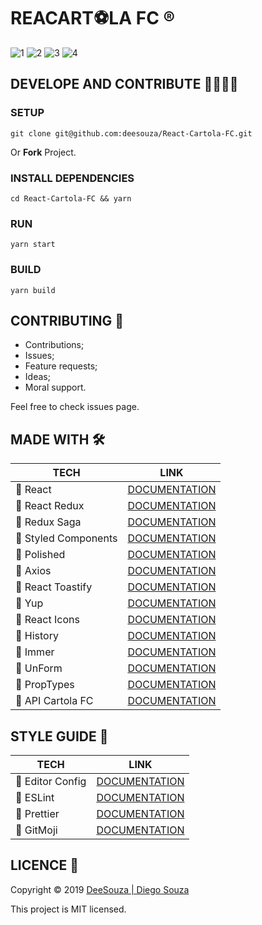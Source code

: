 # REACART⚽LA FC ®️

![1](https://img.shields.io/badge/16.9.0-React-blue?style=flat-square&logo=react)
![2](https://img.shields.io/badge/Licence-MIT-yellow?style=flat-square)
![3](https://img.shields.io/badge/1.38.0-Visual%20Studio%20Code-orange?style=flat-square&logo=visual-studio-code)
![4](https://img.shields.io/badge/1.17.3-Yarn-informational?style=flat-square&logo=yarn)

## DEVELOPE AND CONTRIBUTE 👩‍💻👨‍💻

### SETUP

	git clone git@github.com:deesouza/React-Cartola-FC.git

Or **Fork** Project.

### INSTALL DEPENDENCIES

	cd React-Cartola-FC && yarn

### RUN

	yarn start

### BUILD

	yarn build

## CONTRIBUTING 🤝

* Contributions;
* Issues;
* Feature requests;
* Ideas;
* Moral support.

Feel free to check issues page.

## MADE WITH 🛠

| TECH                 | LINK                                                       |
| -------------------- | ---------------------------------------------------------- |
| 🔹 React             | [DOCUMENTATION](https://reactjs.org/)                      |
| 🔹 React Redux       | [DOCUMENTATION](https://react-redux.js.org/)               |
| 🔹 Redux Saga        | [DOCUMENTATION](https://redux-saga.js.org/)                |
| 🔹 Styled Components | [DOCUMENTATION](https://www.styled-components.com/)        |
| 🔹 Polished          | [DOCUMENTATION](https://polished.js.org/)                  |
| 🔹 Axios             | [DOCUMENTATION](https://github.com/axios/axios)            |
| 🔹 React Toastify    | [DOCUMENTATION](https://fkhadra.github.io/react-toastify/) |
| 🔹 Yup               | [DOCUMENTATION](https://github.com/jquense/yup)            |
| 🔹 React Icons       | [DOCUMENTATION](https://react-icons.netlify.com/#/)        |
| 🔹 History           | [DOCUMENTATION](https://github.com/ReactTraining/history)  |
| 🔹 Immer             | [DOCUMENTATION](https://github.com/immerjs/immer)          |
| 🔹 UnForm            | [DOCUMENTATION](https://github.com/Rocketseat/unform)      |
| 🔹 PropTypes         | [DOCUMENTATION](https://www.npmjs.com/package/prop-types)  |
| 🔹 API Cartola FC    | [DOCUMENTATION](https://github.com/wgenial/cartrolandofc/blob/master/nova-api.md)  |

## STYLE GUIDE 🤳

| TECH             | LINK                                              |
| ---------------- | ------------------------------------------------- |
| 🔹 Editor Config | [DOCUMENTATION](https://editorconfig.org/)        |
| 🔹 ESLint        | [DOCUMENTATION](https://eslint.org/)              |
| 🔹 Prettier      | [DOCUMENTATION](https://prettier.io/)             |
| 🔹 GitMoji       | [DOCUMENTATION](https://gitmoji.carloscuesta.me/) |

## LICENCE 📝

Copyright © 2019 [DeeSouza | Diego Souza](https://github.com/deesouza)

This project is MIT licensed.
